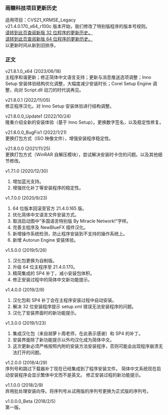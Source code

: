 ### 雨糖科技项目更新历史
适用项目：CVS21_KRMSE_Legacy<br>
v21.4.0.170_x64_r100c 版本开始，我们修改了特别版程序的版本号规则。<br>
[请转到此页查阅新版 32 位程序的更新历史。](https://github.com/RainCandyTech/RCProject_UpdateHistory/blob/main/CVS21_KRMSE_x86.md)<br>
[请转到此页查阅新版 64 位程序的更新历史。](https://github.com/RainCandyTech/RCProject_UpdateHistory/blob/main/CVS21_KRMSE_x64.md)<br>
以更新时间从新到旧排序。
### 正文
v21.8.1.0_x64 (2023/06/18)<br>
主程序和谐更新；修正简体中文语言支持；更新与消息推送选项调整；Inno Setup 安装体验结构优化调整，大幅度减少安装时长；Corel Setup Engine 调整，向对 Script.dll 动刀的时代说再见。

v21.8.0.1 (2022/11/05)<br>
修正程序汉化。对 Inno Setup 安装体验进行结构调整。

v21.8.0.0_Update1 (2022/10/24)<br>
隆重介绍全新的安装体验（基于 Inno Setup）。更换数字签名，以及稳定性修复。

v21.8.0.0_BugFix1 (2022/1/21)<br>
更换打包方式（ISO 映像文件），增强安装程序稳定性。

v21.8.0.0 (2021/11/25)<br>
更换打包方式（WinRAR 自解压模块），尝试解决安装时卡住的问题。以及其他细节修改。

v1.7.1.0 (2020/12/30)<br>
1. 增加蓝光支持。
2. 增强优化补丁等安装程序的稳定性。

v1.7.0.0 (2020/9/23)<br>
1. 64 位版本回滚至官方 21.4.0.165 版。
2. 优化简体中文语言文件安装方式。
3. 取消启动图中”多国语言特别版 By Miracle Network!“字样。
4. 完善主程序及 NewBlueFX 插件汉化。
5. 新增操作系统检测，防止程序安装到不支持的操作系统上。
6. 新增 Autorun Engine 安装体验。

v1.5.0.0 (2019/5/26)<br>
1. 汉化包更换为自制版。
2. 升级 64 位主程序至 21.4.0.170。
3. 精简集成的 SP4 补丁，减小安装包体积。
4. 修正安装过程中的简体中文新功能提示。

v1.4.0.0 (2019/2/9)<br>
1. 汉化包和 SP4 补丁会在主程序安装过程中自动安装。
2. 解决 32 位安装程序提示 setup.xml 错误无法安装程序的问题。
3. 汉化了安装界面时的新功能提示。

v1.3.0.0 (2019/1/23)<br>
1. 集成汉化包（来自胡萝卜周老师，在此表示感谢）和 SP4 的补丁。
2. 安装界面除了新功能提示以外均汉化成为简体中文。
3. 这次更新必须严格按照内附的安装方法安装程序，否则可能会出现程序崩溃无法打开的问题。

v1.2.0.0 (2018/4/29)<br>
序列号和跳过下载器补丁现在已经集成到了程序安装文件。
简体中文系统现在启动安装程序会显示繁体中文而不是英文。
修正安装过程的新功能提示。

v1.1.0.0 (2018/2/9)<br>
弃用批处理安装向导。将序列号从试用版的序列号更换为正式版的序列号。

v1.0.0.0_Beta (2018/2/5)<br>
第一版。
